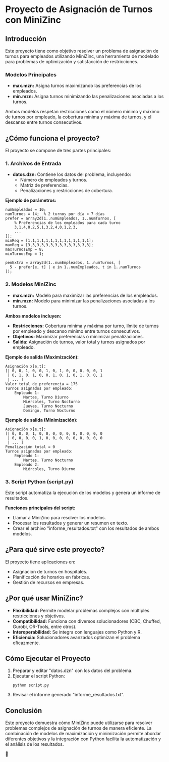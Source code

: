 # Proyecto de Asignación de Turnos con MiniZinc

## Introducción
Este proyecto tiene como objetivo resolver un problema de asignación de turnos para empleados utilizando MiniZinc, una herramienta de modelado para problemas de optimización y satisfacción de restricciones.

### Modelos Principales
- **max.mzn:** Asigna turnos maximizando las preferencias de los empleados.
- **min.mzn:** Asigna turnos minimizando las penalizaciones asociadas a los turnos.

Ambos modelos respetan restricciones como el número mínimo y máximo de turnos por empleado, la cobertura mínima y máxima de turnos, y el descanso entre turnos consecutivos.

## ¿Cómo funciona el proyecto?
El proyecto se compone de tres partes principales:

### 1. Archivos de Entrada
- **datos.dzn:** Contiene los datos del problema, incluyendo:
    - Número de empleados y turnos.
    - Matriz de preferencias.
    - Penalizaciones y restricciones de cobertura.

**Ejemplo de parámetros:**
```
numEmpleados = 10;
numTurnos = 14;  % 2 turnos por día × 7 días
prefer = array2d(1..numEmpleados, 1..numTurnos, [
    % Preferencias de los empleados para cada turno
    3,1,4,0,2,5,1,3,2,4,0,1,2,3,
    ...
]);
minReq = [1,1,1,1,1,1,1,1,1,1,1,1,1,1];
maxReq = [3,3,3,3,3,3,3,3,3,3,3,3,3,3];
maxTurnosEmp = 8;
minTurnosEmp = 1;

penExtra = array2d(1..numEmpleados, 1..numTurnos, [
  5 - prefer[e, t] | e in 1..numEmpleados, t in 1..numTurnos
]);
```

### 2. Modelos MiniZinc
- **max.mzn:** Modelo para maximizar las preferencias de los empleados.
- **min.mzn:** Modelo para minimizar las penalizaciones asociadas a los turnos.

**Ambos modelos incluyen:**
- **Restricciones:** Cobertura mínima y máxima por turno, límite de turnos por empleado y descanso mínimo entre turnos consecutivos.
- **Objetivos:** Maximizar preferencias o minimizar penalizaciones.
- **Salida:** Asignación de turnos, valor total y turnos asignados por empleado.

**Ejemplo de salida (Maximización):**
```
Asignación x[e,t]:
[| 0, 0, 1, 0, 0, 1, 0, 1, 0, 0, 0, 0, 0, 1
 | 0, 1, 0, 1, 0, 0, 1, 0, 1, 0, 1, 0, 0, 1
 | ... ]
Valor total de preferencia = 175
Turnos asignados por empleado:
    Empleado 1:
        Martes, Turno Diurno
        Miércoles, Turno Nocturno
        Jueves, Turno Nocturno
        Domingo, Turno Nocturno
```

**Ejemplo de salida (Minimización):**
```
Asignación x[e,t]:
[| 0, 0, 0, 1, 0, 0, 0, 0, 0, 0, 0, 0, 0, 0
 | 0, 0, 0, 0, 1, 0, 0, 0, 0, 0, 0, 0, 0, 0
 | ... ]
Penalización total = 0
Turnos asignados por empleado:
    Empleado 1:
        Martes, Turno Nocturno
    Empleado 2:
        Miércoles, Turno Diurno
```

### 3. Script Python (script.py)
Este script automatiza la ejecución de los modelos y genera un informe de resultados.

**Funciones principales del script:**
- Llamar a MiniZinc para resolver los modelos.
- Procesar los resultados y generar un resumen en texto.
- Crear el archivo "informe_resultados.txt" con los resultados de ambos modelos.

## ¿Para qué sirve este proyecto?
El proyecto tiene aplicaciones en:
- Asignación de turnos en hospitales.
- Planificación de horarios en fábricas.
- Gestión de recursos en empresas.

## ¿Por qué usar MiniZinc?
- **Flexibilidad:** Permite modelar problemas complejos con múltiples restricciones y objetivos.
- **Compatibilidad:** Funciona con diversos solucionadores (CBC, Chuffed, Gurobi, OR-Tools, entre otros).
- **Interoperabilidad:** Se integra con lenguajes como Python y R.
- **Eficiencia:** Solucionadores avanzados optimizan el problema eficazmente.

## Cómo Ejecutar el Proyecto
1. Preparar y editar "datos.dzn" con los datos del problema.
2. Ejecutar el script Python:
     ```
     python script.py
     ```
3. Revisar el informe generado "informe_resultados.txt".

## Conclusión
Este proyecto demuestra cómo MiniZinc puede utilizarse para resolver problemas complejos de asignación de turnos de manera eficiente. La combinación de modelos de maximización y minimización permite abordar diferentes objetivos y la integración con Python facilita la automatización y el análisis de los resultados.

🚀
